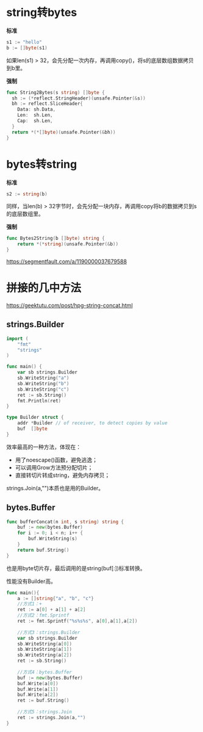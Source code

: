 # string转bytes

**标准**

```go
s1 := "hello"
b := []byte(s1)
```

如果len(s1) > 32，会先分配一次内存，再调用copy()，将s的底层数组数据拷贝到b里。



**强制**

```go
func String2Bytes(s string) []byte {
  sh := (*reflect.StringHeader)(unsafe.Pointer(&s))
  bh := reflect.SliceHeader{
    Data: sh.Data,
    Len:  sh.Len,
    Cap:  sh.Len,
  }
  return *(*[]byte)(unsafe.Pointer(&bh))
}
```

# bytes转string

**标准**

```go
s2 := string(b)
```

同样，当len(b) > 32字节时，会先分配一块内存，再调用copy将b的数据拷贝到s的底层数组里。



**强制**

```go
func Bytes2String(b []byte) string {
    return *(*string)(unsafe.Pointer(&b))
}
```

https://segmentfault.com/a/1190000037679588



# 拼接的几中方法

https://geektutu.com/post/hpg-string-concat.html

## strings.Builder

```go
import (
	"fmt"
	"strings"
)

func main() {
	var sb strings.Builder
	sb.WriteString("a")
	sb.WriteString("b")
	sb.WriteString("c")
	ret := sb.String()
	fmt.Println(ret)
}

type Builder struct {
	addr *Builder // of receiver, to detect copies by value
	buf  []byte
}
```

效率最高的一种方法，体现在：

* 用了noescape()函数，避免逃逸；
* 可以调用Grow方法预分配切片；
* 直接转切片转成string，避免内存拷贝；

 strings.Join(a,"")本质也是用的Builder。



## bytes.Buffer

```go
func bufferConcat(n int, s string) string {
	buf := new(bytes.Buffer)
	for i := 0; i < n; i++ {
		buf.WriteString(s)
	}
	return buf.String()
}
```

也是用byte切片存，最后调用的是string(buf[:])标准转换。

性能没有Builder高。



```go
func main(){
	a := []string{"a", "b", "c"}
	//方式1：+
	ret := a[0] + a[1] + a[2]
	//方式2：fmt.Sprintf
	ret := fmt.Sprintf("%s%s%s", a[0],a[1],a[2])
  
	//方式3：strings.Builder
	var sb strings.Builder
	sb.WriteString(a[0])
	sb.WriteString(a[1])
	sb.WriteString(a[2])
	ret := sb.String()
  
	//方式4：bytes.Buffer
	buf := new(bytes.Buffer)
	buf.Write(a[0])
	buf.Write(a[1])
	buf.Write(a[2])
	ret := buf.String()
  
	//方式5：strings.Join
	ret := strings.Join(a,"")
}
```



